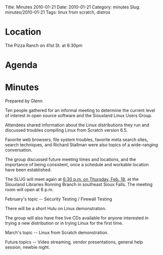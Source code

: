Title: Minutes 2010-01-21
Date: 2010-01-21
Category: minutes
Slug: minutes/2010-01-21
Tags: linux from scratch, distros

Location
========

The Pizza Ranch on 41st St. at 6:30pm

Agenda
======

Minutes
=======

Prepared by Glenn

<!-- PELICAN_BEGIN_SUMMARY -->
Ten people gathered for an informal meeting to determine the current
level of interest in open source software and the Siouxland Linux Users
Group.
<!-- PELICAN_END_SUMMARY -->

Attendees shared information about the Linux distributions they run and
discussed troubles compiling Linux from Scratch version 6.5.

Favorite web browsers, file system troubles, favorite meta search sites,
search techniques, and Richard Stallman were also topics of a
wide-ranging conversation.

The group discussed future meeting times and locations, and the
importance of being consistent, once a schedule and workable location
have been established.

The SLUG will meet again at [6:30 p.m. on Thursday, Feb.
18](Meetings:2010-02-18 "wikilink"), at the Siouxland Libraries Ronning
Branch in southeast Sioux Falls. The meeting room will open at 6 p.m.

February's topic -- Security Testing / Firewall Testing

There will be a short Hulu on Linux demonstration.

The group will also have free live CDs available for anyone interested
in trying a new distribution or in trying Linux for the first time.

March's topic -- Linux from Scratch demonstration.

Future topics -- Video streaming, vendor presentations, general help
session, newbie night.
